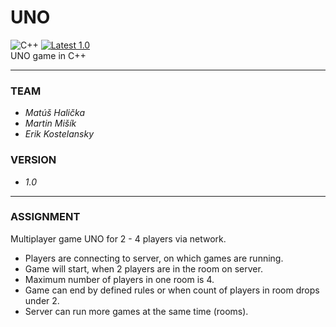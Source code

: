 # UNO  
![C++](https://img.shields.io/badge/C%2B%2B-00599C?style=flat-square&logo=c%2B%2B&logoColor=white)
[![Latest 1.0](https://img.shields.io/badge/latest-v1.0-red.svg?style=flat-square)]()  
UNO game in C++

---
### TEAM 
- *Matúš Halička*
- *Martin Mišík*
- *Erik Kostelansky*

### VERSION
- *1.0*

---
### ASSIGNMENT
Multiplayer game UNO for 2 - 4 players via network.
- Players are connecting to server, on which games are running.
- Game will start, when 2 players are in the room on server.
- Maximum number of players in one room is 4.
- Game can end by defined rules or when count of players in room drops under 2.
- Server can run more games at the same time (rooms).
